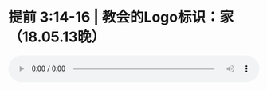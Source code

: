 # 提前 3:14-16 | 教会的Logo标识：家（18.05.13晚） 

<audio style="width: 100%;" preload="false" controls controlslist="nodownload"><source src="//file.simai.life/audio/mp3/old/24965.mp3" type="audio/mpeg">Your browser does not support the audio element.</audio>



